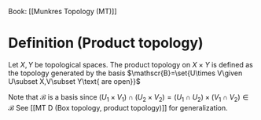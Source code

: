 Book: [[Munkres Topology (MT)]]
# Definition (Product topology)
Let $X,Y$ be topological spaces.
The product topology on $X\times Y$ is defined as the topology generated by the basis $\mathscr{B}=\set{U\times V\given U\subset X,V\subset Y\text{ are open}}$

Note that $\mathscr{B}$ is a basis since $(U_{1}\times V_{1})\cap (U_{2}\times V_{2})=(U_{1}\cap U_{2})\times(V_{1}\cap V_{2})\in \mathscr{B}$
See [[MT D (Box topology, product topology)]] for generalization.